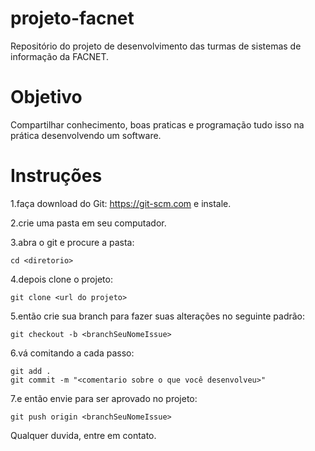 # projeto-facnet

Repositório do projeto de desenvolvimento das turmas de sistemas de informação da FACNET.

# Objetivo

Compartilhar conhecimento, boas praticas e programação tudo isso na prática desenvolvendo um software.

# Instruções 

1.faça download do Git: https://git-scm.com e instale.

2.crie uma pasta em seu computador.

3.abra o git e procure a pasta:

```
cd <diretorio>
```
4.depois clone o projeto:

```
git clone <url do projeto>
```

5.então crie sua branch para fazer suas alterações no seguinte padrão:

```
git checkout -b <branchSeuNomeIssue>
```

6.vá comitando a cada passo:
```
git add .
git commit -m "<comentario sobre o que você desenvolveu>"
```

7.e então envie para ser aprovado no projeto:

```
git push origin <branchSeuNomeIssue>
```

Qualquer duvida, entre em contato.


